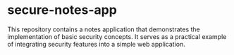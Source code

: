 # secure-notes-app
This repository contains a notes application that demonstrates the implementation of basic security concepts. It serves as a practical example of integrating security features into a simple web application.
